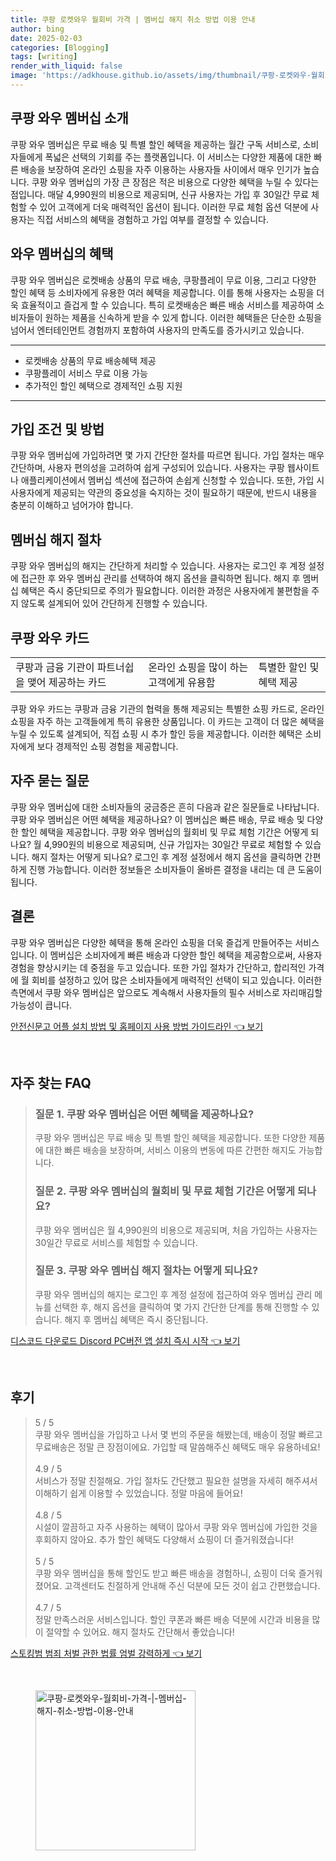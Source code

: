 ```yaml
---
title: 쿠팡 로켓와우 월회비 가격 | 멤버십 해지 취소 방법 이용 안내
author: bing
date: 2025-02-03
categories: [Blogging]
tags: [writing]
render_with_liquid: false
image: 'https://adkhouse.github.io/assets/img/thumbnail/쿠팡-로켓와우-월회비-가격-|-멤버십-해지-취소-방법-이용-안내.webp'
---
```



<h2 id='쿠팡_와우_멤버십_소개'>쿠팡 와우 멤버십 소개</h2>

<p>쿠팡 와우 멤버십은 무료 배송 및 특별 할인 혜택을 제공하는 월간 구독 서비스로, 소비자들에게 폭넓은 선택의 기회를 주는 플랫폼입니다. 이 서비스는 다양한 제품에 대한 빠른 배송을 보장하여 온라인 쇼핑을 자주 이용하는 사용자들 사이에서 매우 인기가 높습니다. 쿠팡 와우 멤버십의 가장 큰 장점은 적은 비용으로 다양한 혜택을 누릴 수 있다는 점입니다. 매달 4,990원의 비용으로 제공되며, 신규 사용자는 가입 후 30일간 무료 체험할 수 있어 고객에게 더욱 매력적인 옵션이 됩니다. 이러한 무료 체험 옵션 덕분에 사용자는 직접 서비스의 혜택을 경험하고 가입 여부를 결정할 수 있습니다.</p>

<h2 id='와우_멤버십의_혜택'>와우 멤버십의 혜택</h2>

<p>쿠팡 와우 멤버십은 로켓배송 상품의 무료 배송, 쿠팡플레이 무료 이용, 그리고 다양한 할인 혜택 등 소비자에게 유용한 여러 혜택을 제공합니다. 이를 통해 사용자는 쇼핑을 더욱 효율적이고 즐겁게 할 수 있습니다. 특히 로켓배송은 빠른 배송 서비스를 제공하여 소비자들이 원하는 제품을 신속하게 받을 수 있게 합니다. 이러한 혜택들은 단순한 쇼핑을 넘어서 엔터테인먼트 경험까지 포함하여 사용자의 만족도를 증가시키고 있습니다.</p>

<hr />

<ul>
    <li>로켓배송 상품의 무료 배송혜택 제공</li>
    <li>쿠팡플레이 서비스 무료 이용 가능</li>
    <li>추가적인 할인 혜택으로 경제적인 쇼핑 지원</li>
</ul>

<hr />

<h2 id='가입_조건_및_방법'>가입 조건 및 방법</h2>

<p>쿠팡 와우 멤버십에 가입하려면 몇 가지 간단한 절차를 따르면 됩니다. 가입 절차는 매우 간단하며, 사용자 편의성을 고려하여 쉽게 구성되어 있습니다. 사용자는 쿠팡 웹사이트나 애플리케이션에서 멤버십 섹션에 접근하여 손쉽게 신청할 수 있습니다. 또한, 가입 시 사용자에게 제공되는 약관의 중요성을 숙지하는 것이 필요하기 때문에, 반드시 내용을 충분히 이해하고 넘어가야 합니다.</p>

<h2 id='멤버십_해지_절차'>멤버십 해지 절차</h2>

<p>쿠팡 와우 멤버십의 해지는 간단하게 처리할 수 있습니다. 사용자는 로그인 후 계정 설정에 접근한 후 와우 멤버십 관리를 선택하여 해지 옵션을 클릭하면 됩니다. 해지 후 멤버십 혜택은 즉시 중단되므로 주의가 필요합니다. 이러한 과정은 사용자에게 불편함을 주지 않도록 설계되어 있어 간단하게 진행할 수 있습니다.</p>

<h2 id='쿠팡_와우_카드'>쿠팡 와우 카드</h2>

<table>
    <tr>
        <td>쿠팡과 금융 기관이 파트너쉽을 맺어 제공하는 카드</td>
        <td>온라인 쇼핑을 많이 하는 고객에게 유용함</td>
        <td>특별한 할인 및 혜택 제공</td>
    </tr>
</table>

<p>쿠팡 와우 카드는 쿠팡과 금융 기관의 협력을 통해 제공되는 특별한 쇼핑 카드로, 온라인 쇼핑을 자주 하는 고객들에게 특히 유용한 상품입니다. 이 카드는 고객이 더 많은 혜택을 누릴 수 있도록 설계되어, 직접 쇼핑 시 추가 할인 등을 제공합니다. 이러한 혜택은 소비자에게 보다 경제적인 쇼핑 경험을 제공합니다.</p>

<h2 id='자주_묻는_질문'>자주 묻는 질문</h2>

<p>쿠팡 와우 멤버십에 대한 소비자들의 궁금증은 흔히 다음과 같은 질문들로 나타납니다. 쿠팡 와우 멤버십은 어떤 혜택을 제공하나요? 이 멤버십은 빠른 배송, 무료 배송 및 다양한 할인 혜택을 제공합니다. 쿠팡 와우 멤버십의 월회비 및 무료 체험 기간은 어떻게 되나요? 월 4,990원의 비용으로 제공되며, 신규 가입자는 30일간 무료로 체험할 수 있습니다. 해지 절차는 어떻게 되나요? 로그인 후 계정 설정에서 해지 옵션을 클릭하면 간편하게 진행 가능합니다. 이러한 정보들은 소비자들이 올바른 결정을 내리는 데 큰 도움이 됩니다.</p>

<h2 id='결론'>결론</h2>

<p>쿠팡 와우 멤버십은 다양한 혜택을 통해 온라인 쇼핑을 더욱 즐겁게 만들어주는 서비스입니다. 이 멤버십은 소비자에게 빠른 배송과 다양한 할인 혜택을 제공함으로써, 사용자 경험을 향상시키는 데 중점을 두고 있습니다. 또한 가입 절차가 간단하고, 합리적인 가격에 월 회비를 설정하고 있어 많은 소비자들에게 매력적인 선택이 되고 있습니다. 이러한 측면에서 쿠팡 와우 멤버십은 앞으로도 계속해서 사용자들의 필수 서비스로 자리매김할 가능성이 큽니다.</p>


<p><a class="click-button" title="안전신문고 어플 설치 방법 및 홈페이지 사용 방법 가이드라인" href="https://adkhouse.github.io/posts/%EC%95%88%EC%A0%84%EC%8B%A0%EB%AC%B8%EA%B3%A0-%EC%96%B4%ED%94%8C-%EC%84%A4%EC%B9%98-%EB%B0%A9%EB%B2%95-%EB%B0%8F-%ED%99%88%ED%8E%98%EC%9D%B4%EC%A7%80-%EC%82%AC%EC%9A%A9-%EB%B0%A9%EB%B2%95-%EA%B0%80%EC%9D%B4%EB%93%9C%EB%9D%BC%EC%9D%B8/" rel="dofollow">안전신문고 어플 설치 방법 및 홈페이지 사용 방법 가이드라인 👈 보기</a></p><br>
<h2 id='자주_찾는_FAQ'>자주 찾는 FAQ</h2>
<div itemscope="" itemtype="https://schema.org/FAQPage"> 
<blockquote> 
<div itemscope="" itemprop="mainEntity" itemtype="https://schema.org/Question"> 
<h3 itemprop="name">질문 1. 쿠팡 와우 멤버십은 어떤 혜택을 제공하나요?</h3> 
<div itemscope="" itemprop="acceptedAnswer" itemtype="https://schema.org/Answer"> 
<span itemprop="text"> 
<p>쿠팡 와우 멤버십은 무료 배송 및 특별 할인 혜택을 제공합니다. 또한 다양한 제품에 대한 빠른 배송을 보장하며, 서비스 이용의 변동에 따른 간편한 해지도 가능합니다.</p> 
</span> 
</div> 
</div> 

<div itemscope="" itemprop="mainEntity" itemtype="https://schema.org/Question"> 
<h3 itemprop="name">질문 2. 쿠팡 와우 멤버십의 월회비 및 무료 체험 기간은 어떻게 되나요?</h3> 
<div itemscope="" itemprop="acceptedAnswer" itemtype="https://schema.org/Answer"> 
<span itemprop="text"> 
<p>쿠팡 와우 멤버십은 월 4,990원의 비용으로 제공되며, 처음 가입하는 사용자는 30일간 무료로 서비스를 체험할 수 있습니다.</p> 
</span> 
</div> 
</div> 

<div itemscope="" itemprop="mainEntity" itemtype="https://schema.org/Question"> 
<h3 itemprop="name">질문 3. 쿠팡 와우 멤버십 해지 절차는 어떻게 되나요?</h3> 
<div itemscope="" itemprop="acceptedAnswer" itemtype="https://schema.org/Answer"> 
<span itemprop="text"> 
<p>쿠팡 와우 멤버십의 해지는 로그인 후 계정 설정에 접근하여 와우 멤버십 관리 메뉴를 선택한 후, 해지 옵션을 클릭하여 몇 가지 간단한 단계를 통해 진행할 수 있습니다. 해지 후 멤버십 혜택은 즉시 중단됩니다.</p> 
</span> 
</div> 
</div> 
</blockquote> 
</div>
<p><a class="click-button" title="디스코드 다운로드 Discord PC버전 앱 설치 즉시 시작" href="https://adkhouse.github.io/posts/%EB%94%94%EC%8A%A4%EC%BD%94%EB%93%9C-%EB%8B%A4%EC%9A%B4%EB%A1%9C%EB%93%9C-Discord-PC%EB%B2%84%EC%A0%84-%EC%95%B1-%EC%84%A4%EC%B9%98-%EC%A6%89%EC%8B%9C-%EC%8B%9C%EC%9E%91/" rel="dofollow">디스코드 다운로드 Discord PC버전 앱 설치 즉시 시작 👈 보기</a></p><br>
<h2 id='후기'>후기</h2>
<div itemscope itemtype="https://schema.org/Product">
  <blockquote>
  <div itemprop="review" itemscope itemtype="https://schema.org/Review">
      <div itemprop="reviewRating" itemscope itemtype="https://schema.org/Rating"> <span itemprop="ratingValue">5</span> / <span itemprop="bestRating">5</span> </div>
      <span itemprop="reviewBody">쿠팡 와우 멤버십을 가입하고 나서 몇 번의 주문을 해봤는데, 배송이 정말 빠르고 무료배송은 정말 큰 장점이에요. 가입할 때 말씀해주신 혜택도 매우 유용하네요!</span>
  </div>
  <br>
  <div itemprop="review" itemscope itemtype="https://schema.org/Review">
      <div itemprop="reviewRating" itemscope itemtype="https://schema.org/Rating"> <span itemprop="ratingValue">4.9</span> / <span itemprop="bestRating">5</span> </div>
      <span itemprop="reviewBody">서비스가 정말 친절해요. 가입 절차도 간단했고 필요한 설명을 자세히 해주셔서 이해하기 쉽게 이용할 수 있었습니다. 정말 마음에 들어요!</span>
  </div>
  <br>
  <div itemprop="review" itemscope itemtype="https://schema.org/Review">
      <div itemprop="reviewRating" itemscope itemtype="https://schema.org/Rating"> <span itemprop="ratingValue">4.8</span> / <span itemprop="bestRating">5</span> </div>
      <span itemprop="reviewBody">시설이 깔끔하고 자주 사용하는 혜택이 많아서 쿠팡 와우 멤버십에 가입한 것을 후회하지 않아요. 추가 할인 혜택도 다양해서 쇼핑이 더 즐거워졌습니다!</span>
  </div>
  <br>
  <div itemprop="review" itemscope itemtype="https://schema.org/Review">
      <div itemprop="reviewRating" itemscope itemtype="https://schema.org/Rating"> <span itemprop="ratingValue">5</span> / <span itemprop="bestRating">5</span> </div>
      <span itemprop="reviewBody">쿠팡 와우 멤버십을 통해 할인도 받고 빠른 배송을 경험하니, 쇼핑이 더욱 즐거워졌어요. 고객센터도 친절하게 안내해 주신 덕분에 모든 것이 쉽고 간편했습니다.</span>
  </div>
  <br>
  <div itemprop="review" itemscope itemtype="https://schema.org/Review">
      <div itemprop="reviewRating" itemscope itemtype="https://schema.org/Rating"> <span itemprop="ratingValue">4.7</span> / <span itemprop="bestRating">5</span> </div>
      <span itemprop="reviewBody">정말 만족스러운 서비스입니다. 할인 쿠폰과 빠른 배송 덕분에 시간과 비용을 많이 절약할 수 있어요. 해지 절차도 간단해서 좋았습니다!</span>
  </div>
  </blockquote>
</div>
<p><a class="click-button" title="스토킹범 범죄 처벌 관한 법률 엄벌 강력하게" href="https://adkhouse.github.io/posts/%EC%8A%A4%ED%86%A0%ED%82%B9%EB%B2%94-%EB%B2%94%EC%A3%84-%EC%B2%98%EB%B2%8C-%EA%B4%80%ED%95%9C-%EB%B2%95%EB%A5%A0-%EC%97%84%EB%B2%8C-%EA%B0%95%EB%A0%A5%ED%95%98%EA%B2%8C/" rel="dofollow">스토킹범 범죄 처벌 관한 법률 엄벌 강력하게 👈 보기</a></p><br>
<figure class="image"><img src="https://adkhouse.github.io/assets/img/thumbnail/쿠팡-로켓와우-월회비-가격-|-멤버십-해지-취소-방법-이용-안내.webp" alt="쿠팡-로켓와우-월회비-가격-|-멤버십-해지-취소-방법-이용-안내" width="256" height="256"></figure>
